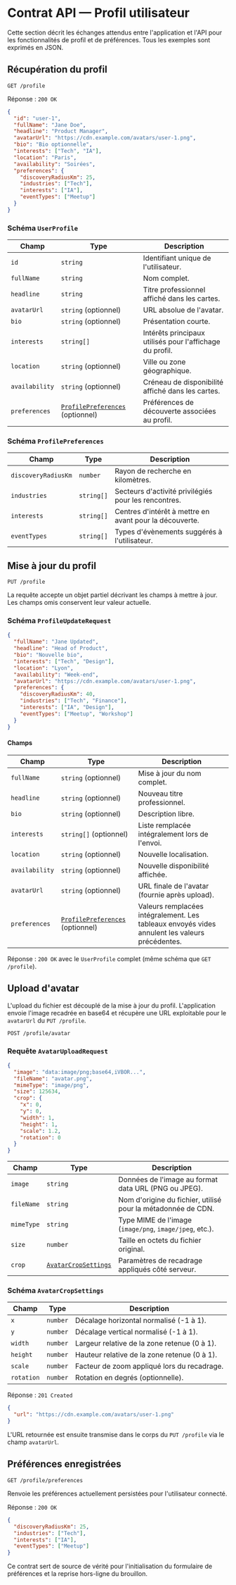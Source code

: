 # Contrat API — Profil utilisateur

Cette section décrit les échanges attendus entre l'application et l'API pour les fonctionnalités de profil et de préférences. Tous les exemples sont exprimés en JSON.

## Récupération du profil

`GET /profile`

Réponse : `200 OK`

```json
{
  "id": "user-1",
  "fullName": "Jane Doe",
  "headline": "Product Manager",
  "avatarUrl": "https://cdn.example.com/avatars/user-1.png",
  "bio": "Bio optionnelle",
  "interests": ["Tech", "IA"],
  "location": "Paris",
  "availability": "Soirées",
  "preferences": {
    "discoveryRadiusKm": 25,
    "industries": ["Tech"],
    "interests": ["IA"],
    "eventTypes": ["Meetup"]
  }
}
```

### Schéma `UserProfile`

| Champ | Type | Description |
| --- | --- | --- |
| `id` | `string` | Identifiant unique de l'utilisateur. |
| `fullName` | `string` | Nom complet. |
| `headline` | `string` | Titre professionnel affiché dans les cartes. |
| `avatarUrl` | `string` (optionnel) | URL absolue de l'avatar. |
| `bio` | `string` (optionnel) | Présentation courte. |
| `interests` | `string[]` | Intérêts principaux utilisés pour l'affichage du profil. |
| `location` | `string` (optionnel) | Ville ou zone géographique. |
| `availability` | `string` (optionnel) | Créneau de disponibilité affiché dans les cartes. |
| `preferences` | [`ProfilePreferences`](#schéma-profilepreferences) (optionnel) | Préférences de découverte associées au profil. |

### Schéma `ProfilePreferences`

| Champ | Type | Description |
| --- | --- | --- |
| `discoveryRadiusKm` | `number` | Rayon de recherche en kilomètres. |
| `industries` | `string[]` | Secteurs d'activité privilégiés pour les rencontres. |
| `interests` | `string[]` | Centres d'intérêt à mettre en avant pour la découverte. |
| `eventTypes` | `string[]` | Types d'évènements suggérés à l'utilisateur. |

## Mise à jour du profil

`PUT /profile`

La requête accepte un objet partiel décrivant les champs à mettre à jour. Les champs omis conservent leur valeur actuelle.

### Schéma `ProfileUpdateRequest`

```json
{
  "fullName": "Jane Updated",
  "headline": "Head of Product",
  "bio": "Nouvelle bio",
  "interests": ["Tech", "Design"],
  "location": "Lyon",
  "availability": "Week-end",
  "avatarUrl": "https://cdn.example.com/avatars/user-1.png",
  "preferences": {
    "discoveryRadiusKm": 40,
    "industries": ["Tech", "Finance"],
    "interests": ["IA", "Design"],
    "eventTypes": ["Meetup", "Workshop"]
  }
}
```

#### Champs

| Champ | Type | Description |
| --- | --- | --- |
| `fullName` | `string` (optionnel) | Mise à jour du nom complet. |
| `headline` | `string` (optionnel) | Nouveau titre professionnel. |
| `bio` | `string` (optionnel) | Description libre. |
| `interests` | `string[]` (optionnel) | Liste remplacée intégralement lors de l'envoi. |
| `location` | `string` (optionnel) | Nouvelle localisation. |
| `availability` | `string` (optionnel) | Nouvelle disponibilité affichée. |
| `avatarUrl` | `string` (optionnel) | URL finale de l'avatar (fournie après upload). |
| `preferences` | [`ProfilePreferences`](#schéma-profilepreferences) (optionnel) | Valeurs remplacées intégralement. Les tableaux envoyés vides annulent les valeurs précédentes. |

Réponse : `200 OK` avec le `UserProfile` complet (même schéma que `GET /profile`).

## Upload d'avatar

L'upload du fichier est découplé de la mise à jour du profil. L'application envoie l'image recadrée en base64 et récupère une URL exploitable pour le `avatarUrl` du `PUT /profile`.

`POST /profile/avatar`

### Requête `AvatarUploadRequest`

```json
{
  "image": "data:image/png;base64,iVBOR...",
  "fileName": "avatar.png",
  "mimeType": "image/png",
  "size": 125634,
  "crop": {
    "x": 0,
    "y": 0,
    "width": 1,
    "height": 1,
    "scale": 1.2,
    "rotation": 0
  }
}
```

| Champ | Type | Description |
| --- | --- | --- |
| `image` | `string` | Données de l'image au format data URL (PNG ou JPEG). |
| `fileName` | `string` | Nom d'origine du fichier, utilisé pour la métadonnée de CDN. |
| `mimeType` | `string` | Type MIME de l'image (`image/png`, `image/jpeg`, etc.). |
| `size` | `number` | Taille en octets du fichier original. |
| `crop` | [`AvatarCropSettings`](#schéma-avatarcropsettings) | Paramètres de recadrage appliqués côté serveur. |

### Schéma `AvatarCropSettings`

| Champ | Type | Description |
| --- | --- | --- |
| `x` | `number` | Décalage horizontal normalisé (-1 à 1). |
| `y` | `number` | Décalage vertical normalisé (-1 à 1). |
| `width` | `number` | Largeur relative de la zone retenue (0 à 1). |
| `height` | `number` | Hauteur relative de la zone retenue (0 à 1). |
| `scale` | `number` | Facteur de zoom appliqué lors du recadrage. |
| `rotation` | `number` | Rotation en degrés (optionnelle). |

Réponse : `201 Created`

```json
{
  "url": "https://cdn.example.com/avatars/user-1.png"
}
```

L'URL retournée est ensuite transmise dans le corps du `PUT /profile` via le champ `avatarUrl`.

## Préférences enregistrées

`GET /profile/preferences`

Renvoie les préférences actuellement persistées pour l'utilisateur connecté.

Réponse : `200 OK`

```json
{
  "discoveryRadiusKm": 25,
  "industries": ["Tech"],
  "interests": ["IA"],
  "eventTypes": ["Meetup"]
}
```

Ce contrat sert de source de vérité pour l'initialisation du formulaire de préférences et la reprise hors-ligne du brouillon.
